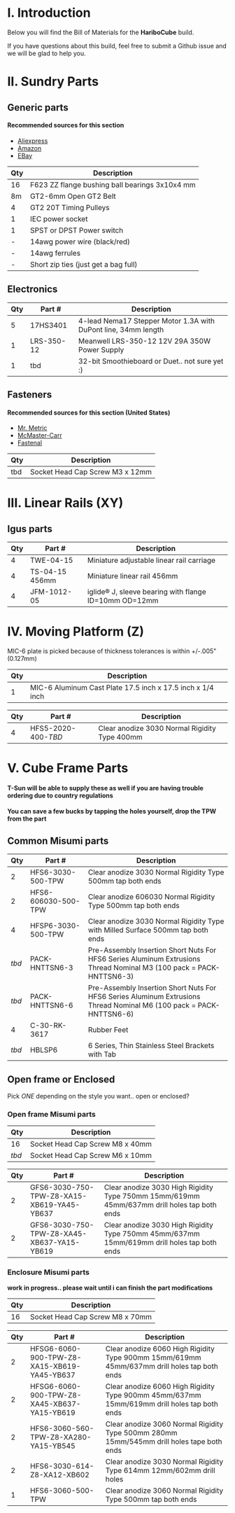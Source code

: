 # I. Introduction

Below you will find the Bill of Materials for the **HariboCube** build.

If you have questions about this build, feel free to submit a Github issue and we will be glad to help you.

# II. Sundry Parts

## Generic parts

#### Recommended sources for this section
- [Aliexpress](https://www.aliexpress.com/)
- [Amazon](https://www.amazon.com/)
- [EBay](https://www.ebay.com)

|Qty|Description|
|-----|-----|
|16|F623 ZZ flange bushing ball bearings 3x10x4 mm|
|8m|GT2-6mm Open GT2 Belt|
|4|GT2 20T Timing Pulleys|
|1|IEC power socket|
|1|SPST or DPST Power switch|
|-|14awg power wire (black/red)|
|-|14awg ferrules|
|-|Short zip ties (just get a bag full)|

## Electronics

|Qty|Part #|Description|
|-----|-----|-----|
|5|17HS3401|4-lead Nema17 Stepper Motor 1.3A with DuPont line, 34mm length|
|1|LRS-350-12|Meanwell LRS-350-12 12V 29A 350W Power Supply|
|1|tbd|32-bit Smoothieboard or Duet.. not sure yet :)|

## Fasteners

#### Recommended sources for this section (United States)
- [Mr. Metric](http://www.mrmetric.com/)
- [McMaster-Carr](https://www.mcmaster.com)
- [Fastenal](https://www.fastenal.com/)

|Qty|Description|
|-----|-----|
|tbd|Socket Head Cap Screw M3 x 12mm|

# III. Linear Rails (XY)

## Igus parts

|Qty|Part #|Description|
|-----|-----|-----|
|4|TWE-04-15|Miniature adjustable linear rail carriage|
|4|TS-04-15 456mm|Miniature linear rail 456mm|
|4|JFM-1012-05|iglide® J, sleeve bearing with flange ID=10mm OD=12mm|

# IV. Moving Platform (Z)

MIC-6 plate is picked because of thickness tolerances is within +/-.005" (0.127mm)

|Qty|Description|
|-----|-----|
|1|MIC-6 Aluminum Cast Plate 17.5 inch x 17.5 inch x 1/4 inch|

|Qty|Part #|Description|
|-----|-----|-----|
|4|HFS5-2020-400-*TBD*|Clear anodize 3030 Normal Rigidity Type 400mm|

# V. Cube Frame Parts

#### T-Sun will be able to supply these as well if you are having trouble ordering due to country regulations

#### You can save a few bucks by tapping the holes yourself, drop the TPW from the part #

## Common Misumi parts

|Qty|Part #|Description|
|-----|-----|-----|
|2|HFS6-3030-500-TPW|Clear anodize 3030 Normal Rigidity Type 500mm tap both ends|
|2|HFS6-606030-500-TPW|Clear anodize 606030 Normal Rigidity Type 500mm tap both ends|
|4|HFSP6-3030-500-TPW|Clear anodize 3030 Normal Rigidity Type with Milled Surface 500mm tap both ends|
|*tbd*|PACK-HNTTSN6-3|Pre-Assembly Insertion Short Nuts For HFS6 Series Aluminum Extrusions Thread Nominal M3 (100 pack = PACK-HNTTSN6-3)|
|*tbd*|PACK-HNTTSN6-6|Pre-Assembly Insertion Short Nuts For HFS6 Series Aluminum Extrusions Thread Nominal M6 (100 pack = PACK-HNTTSN6-6)|
|4|C-30-RK-3617|Rubber Feet|
|*tbd*|HBLSP6|6 Series, Thin Stainless Steel Brackets with Tab|

## Open frame or Enclosed

Pick *ONE* depending on the style you want.. open or enclosed?

### Open frame Misumi parts

|Qty|Description|
|-----|-----|
|16|Socket Head Cap Screw M8 x 40mm|
|*tbd*|Socket Head Cap Screw M6 x 10mm|

|Qty|Part #|Description|
|-----|-----|-----|
|2|GFS6-3030-750-TPW-Z8-XA15-XB619-YA45-YB637|Clear anodize 3030 High Rigidity Type 750mm 15mm/619mm 45mm/637mm drill holes tap both ends|
|2|GFS6-3030-750-TPW-Z8-XA45-XB637-YA15-YB619|Clear anodize 3030 High Rigidity Type 750mm 45mm/637mm 15mm/619mm drill holes tap both ends|

### Enclosure Misumi parts

**work in progress.. please wait until i can finish the part modifications**

|Qty|Description|
|-----|-----|
|16|Socket Head Cap Screw M8 x 70mm|

|Qty|Part #|Description|
|-----|-----|-----|
|2|HFSG6-6060-900-TPW-Z8-XA15-XB619-YA45-YB637|Clear anodize 6060 High Rigidity Type 900mm 15mm/619mm 45mm/637mm drill holes tap both ends|
|2|HFSG6-6060-900-TPW-Z8-XA45-XB637-YA15-YB619|Clear anodize 6060 High Rigidity Type 900mm 45mm/637mm 15mm/619mm drill holes tap both ends|
|2|HFS6-3060-560-TPW-Z8-XA280-YA15-YB545|Clear anodize 3060 Normal Rigidity Type 500mm 280mm 15mm/545mm drill holes tape both ends|
|2|HFS6-3030-614-Z8-XA12-XB602|Clear anodize 3030 Normal Rigidity Type 614mm 12mm/602mm drill holes|
|1|HFS6-3060-500-TPW|Clear anodize 3060 Normal Rigidity Type 500mm tap both ends|
